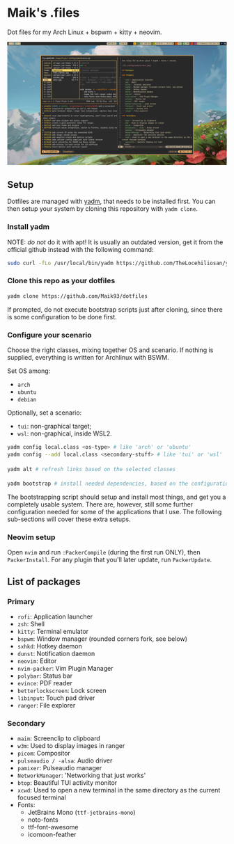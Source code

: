 # Maik's .files

Dot files for my Arch Linux + bspwm + kitty + neovim.

![](.config/yadm/screen.jpg)

## Setup

Dotfiles are managed with [yadm](https://yadm.io/), that needs to be installed first.
You can then setup your system by cloning this repository with `yadm clone`.

### Install yadm 
NOTE: *do not* do it with apt! It is usually an outdated version, get it from the official github instead with the following command:
```sh
sudo curl -fLo /usr/local/bin/yadm https://github.com/TheLocehiliosan/yadm/raw/master/yadm && sudo chmod a+x /usr/local/bin/yadm
```

### Clone this repo as your dotfiles
```sh
yadm clone https://github.com/Maik93/dotfiles
```
If prompted, do not execute bootstrap scripts just after cloning, since there is some configuration to be done first.

### Configure your scenario

Choose the right classes, mixing together OS and scenario.
If nothing is supplied, everything is written for Archlinux with BSWM.

Set OS among:
- `arch`
- `ubuntu`
- `debian`

Optionally, set a scenario:
- `tui`: non-graphical target;
- `wsl`: non-graphical, inside WSL2.

```bash
yadm config local.class <os-type> # like 'arch' or 'ubuntu'
yadm config --add local.class <secondary-stuff> # like 'tui' or 'wsl'

yadm alt # refresh links based on the selected classes

yadm bootstrap # install needed dependencies, based on the configuration just set
```

The bootstrapping script should setup and install most things, and get you a completely usable system.
There are, however, still some further configuration needed for some of the applications that I use. The following sub-sections will cover these extra setups.

### Neovim setup

Open `nvim` and run `:PackerCompile` (during the first run ONLY), then `PackerInstall`.
For any plugin that you'll later update, run `PackerUpdate`.

## List of packages

### Primary

- `rofi`: Application launcher
- `zsh`: Shell
- `kitty`: Terminal emulator
- `bspwm`: Window manager (rounded corners fork, see below)
- `sxhkd`: Hotkey daemon
- `dunst`: Notification daemon
- `neovim`: Editor
- `nvim-packer`: Vim Plugin Manager
- `polybar`: Status bar
- `evince`: PDF reader
- `betterlockscreen`: Lock screen
- `libinput`: Touch pad driver
- `ranger`: File explorer

### Secondary

- `maim`: Screenclip to clipboard
- `w3m`: Used to display images in ranger
- `picom`: Compositor
- `pulseaudio / -alsa`: Audio driver
- `pamixer`: Pulseaudio manager
- `NetworkManager`: 'Networking that just works'
- `btop`: Beautiful TUI activity monitor
- `xcwd`: Used to open a new terminal in the same directory as the current focused terminal
- Fonts:
  - JetBrains Mono (`ttf-jetbrains-mono`)
  - noto-fonts
  - ttf-font-awesome
  - icomoon-feather
